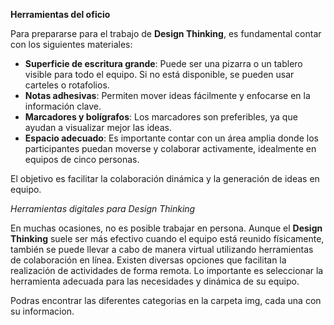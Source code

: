 **Herramientas del oficio**

Para prepararse para el trabajo de **Design Thinking**, es fundamental contar con los siguientes materiales:  

- **Superficie de escritura grande**: Puede ser una pizarra o un tablero visible para todo el equipo. Si no está disponible, se pueden usar carteles o rotafolios.  
- **Notas adhesivas**: Permiten mover ideas fácilmente y enfocarse en la información clave.  
- **Marcadores y bolígrafos**: Los marcadores son preferibles, ya que ayudan a visualizar mejor las ideas.  
- **Espacio adecuado**: Es importante contar con un área amplia donde los participantes puedan moverse y colaborar activamente, idealmente en equipos de cinco personas.  

El objetivo es facilitar la colaboración dinámica y la generación de ideas en equipo.

*Herramientas digitales para Design Thinking*  

En muchas ocasiones, no es posible trabajar en persona. Aunque el **Design Thinking** suele ser más efectivo cuando el equipo está reunido físicamente, también se puede llevar a cabo de manera virtual utilizando herramientas de colaboración en línea. Existen diversas opciones que facilitan la realización de actividades de forma remota. Lo importante es seleccionar la herramienta adecuada para las necesidades y dinámica de su equipo.

Podras encontrar las diferentes categorias en la carpeta img, cada una con su informacion.
